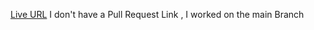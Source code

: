 [Live URL](https://aseelalsaqer.github.io/linear-regression/)
I don't have a Pull Request Link , I worked on the main Branch

